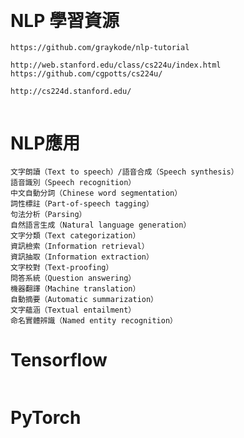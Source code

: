 #
```

```

#
```

```

# NLP 學習資源
```
https://github.com/graykode/nlp-tutorial
```
```
http://web.stanford.edu/class/cs224u/index.html
https://github.com/cgpotts/cs224u/

http://cs224d.stanford.edu/
```

```

```


# NLP應用
```
文字朗讀（Text to speech）/語音合成（Speech synthesis）
語音識別（Speech recognition）
中文自動分詞（Chinese word segmentation）
詞性標註（Part-of-speech tagging）
句法分析（Parsing）
自然語言生成（Natural language generation）
文字分類（Text categorization）
資訊檢索（Information retrieval）
資訊抽取（Information extraction）
文字校對（Text-proofing）
問答系統（Question answering）
機器翻譯（Machine translation）
自動摘要（Automatic summarization）
文字蘊涵（Textual entailment）
命名實體辨識（Named entity recognition）
```


# Tensorflow
```

```


# PyTorch
```

```


#
```

```


#
```

```

```
